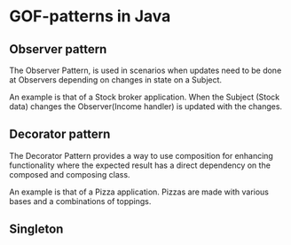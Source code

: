 # GOF-patterns in Java

## Observer pattern

The Observer Pattern, is used in scenarios when updates need to be done at Observers depending on changes in state on a Subject.

An example is that of a Stock broker application. When the Subject (Stock data) changes the Observer(Income handler) is updated with the changes.

## Decorator pattern

The Decorator Pattern provides a way to use composition for enhancing functionality where the expected result has a direct dependency on the composed and composing class.

An example is that of a Pizza application. Pizzas are made with various bases and a combinations of toppings.

## Singleton



